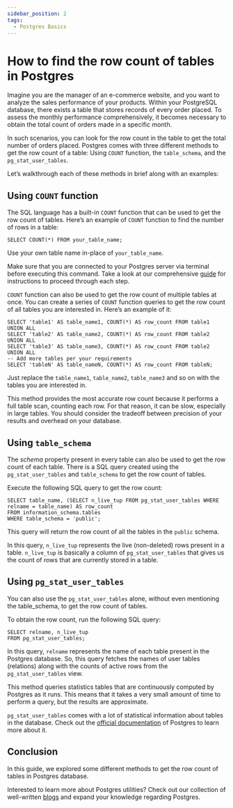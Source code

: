 ```yaml
---
sidebar_position: 2
tags:
  - Postgres Basics
---
```


# How to find the row count of tables in Postgres

Imagine you are the manager of an e-commerce website, and you want to analyze the sales performance of your products. Within your PostgreSQL database, there exists a table that stores records of every order placed. To assess the monthly performance comprehensively, it becomes necessary to obtain the total count of orders made in a specific month.

In such scenarios, you can look for the row count in the table to get the total number of orders placed. Postgres comes with three different methods to get the row count of a table: Using `COUNT` function, the `table_schema`, and the `pg_stat_user_tables`.

Let’s walkthrough each of these methods in brief along with an examples:

## Using `COUNT` function

The SQL language has a built-in `COUNT` function that can be used to get the row count of tables. Here’s an example of `COUNT` function to find the number of rows in a table:

```
SELECT COUNT(*) FROM your_table_name;
```

Use your own table name in-place of `your_table_name`.

Make sure that you are connected to your Postgres server via terminal before executing this command. Take a look at our comprehensive [guide](https://tembo.io/docs/postgres_guides/how-to-connect-to-postgres/) for instructions to proceed through each step.

`COUNT` function can also be used to get the row count of multiple tables at once. You can create a series of `COUNT` function queries to get the row count of all tables you are interested in. Here’s an example of it:

```
SELECT 'table1' AS table_name1, COUNT(*) AS row_count FROM table1
UNION ALL
SELECT 'table2' AS table_name2, COUNT(*) AS row_count FROM table2
UNION ALL
SELECT 'table3' AS table_name3, COUNT(*) AS row_count FROM table2
UNION ALL
-- Add more tables per your requirements
SELECT 'tableN' AS table_nameN, COUNT(*) AS row_count FROM tableN;
```

Just replace the `table_name1`, `table_name2`, `table_name3` and so on with the tables you are interested in.

This method provides the most accurate row count because it performs a full table scan, counting each row. For that reason, it can be slow, especially in large tables. You should consider the tradeoff between precision of your results and overhead on your database.

## Using `table_schema`

The _schema_ property present in every table can also be used to get the row count of each table. There is a SQL query created using the `pg_stat_user_tables` and `table_schema` to get the row count of tables.

Execute the following SQL query to get the row count:

```
SELECT table_name, (SELECT n_live_tup FROM pg_stat_user_tables WHERE relname = table_name) AS row_count
FROM information_schema.tables
WHERE table_schema = 'public';
```

This query will return the row count of all the tables in the `public` schema.

In this query, `n_live_tup` represents the live (non-deleted) rows present in a table. `n_live_tup` is basically a column of `pg_stat_user_tables` that gives us the count of rows that are currently stored in a table.

## Using `pg_stat_user_tables`

You can also use the `pg_stat_user_tables` alone, without even mentioning the table_schema, to get the row count of tables.

To obtain the row count, run the following SQL query:

```
SELECT relname, n_live_tup
FROM pg_stat_user_tables;
```

In this query, `relname` represents the name of each table present in the Postgres database. So, this query fetches the names of user tables (relations) along with the counts of active rows from the `pg_stat_user_tables` view.

This method queries statistics tables that are continuously computed by Postgres as it runs. This means that it takes a very small amount of time to perform a query, but the results are approximate.

`pg_stat_user_tables` comes with a lot of statistical information about tables in the database. Check out the [official documentation](https://www.postgresql.org/docs/current/monitoring-stats.html) of Postgres to learn more about it.

## Conclusion

In this guide, we explored some different methods to get the row count of tables in Postgres database.

Interested to learn more about Postgres utilities? Check out our collection of well-written [blogs](https://tembo.io/blog) and expand your knowledge regarding Postgres.
